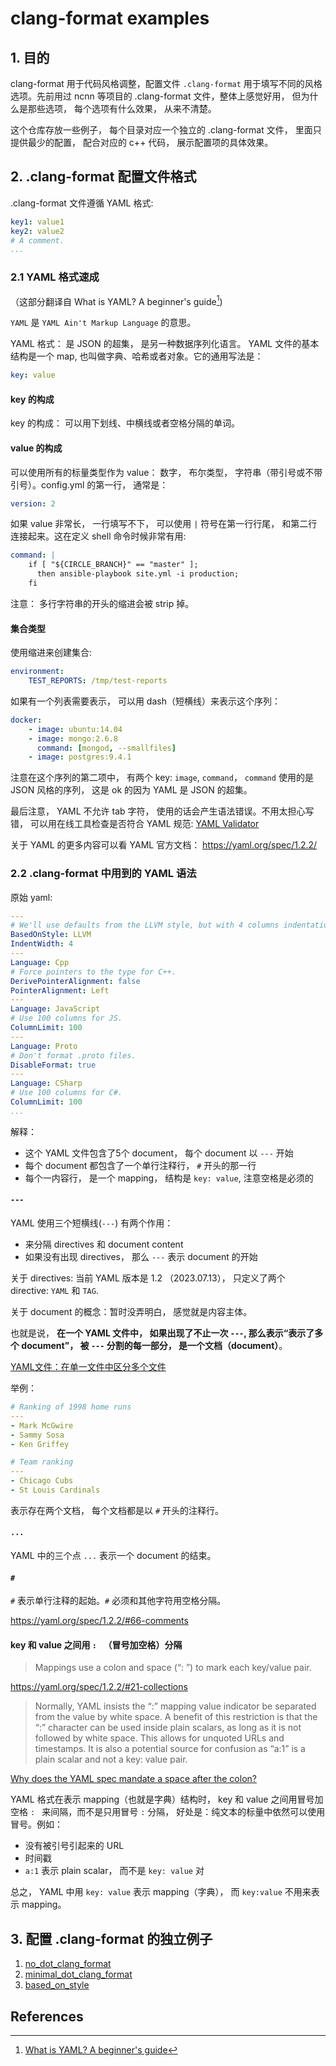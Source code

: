 # clang-format examples

## 1. 目的
clang-format 用于代码风格调整，配置文件 `.clang-format` 用于填写不同的风格选项。先前用过 ncnn 等项目的 .clang-format 文件，整体上感觉好用， 但为什么是那些选项， 每个选项有什么效果， 从来不清楚。

这个仓库存放一些例子， 每个目录对应一个独立的 .clang-format 文件， 里面只提供最少的配置， 配合对应的 c++ 代码， 展示配置项的具体效果。

## 2. .clang-format 配置文件格式
.clang-format 文件遵循 YAML 格式:
```yaml
key1: value1
key2: value2
# A comment.
...
```

### 2.1 YAML 格式速成
（这部分翻译自 What is YAML? A beginner's guide[^1])

`YAML` 是 `YAML Ain't Markup Language` 的意思。

YAML 格式： 是 JSON 的超集， 是另一种数据序列化语言。 YAML 文件的基本结构是一个 map, 也叫做字典、哈希或者对象。它的通用写法是：
```YAML
key: value
```

#### key 的构成
key 的构成： 可以用下划线、中横线或者空格分隔的单词。

#### value 的构成
可以使用所有的标量类型作为 value： 数字， 布尔类型， 字符串（带引号或不带引号）。config.yml 的第一行， 通常是：
```yaml
version: 2
```

如果 value 非常长， 一行填写不下， 可以使用 `|` 符号在第一行行尾， 和第二行连接起来。这在定义 shell 命令时候非常有用:
```yaml
command: |
    if [ "${CIRCLE_BRANCH}" == "master" ];
      then ansible-playbook site.yml -i production;
    fi
```
注意： 多行字符串的开头的缩进会被 strip 掉。

#### 集合类型
使用缩进来创建集合:
```yaml
environment:
    TEST_REPORTS: /tmp/test-reports
```

如果有一个列表需要表示， 可以用 dash（短横线）来表示这个序列：
```yaml
docker:
    - image: ubuntu:14.04
    - image: mongo:2.6.8
      command: [mongod, --smallfiles]
    - image: postgres:9.4.1
```
注意在这个序列的第二项中， 有两个 key: `image`, `command`， `command` 使用的是 JSON 风格的序列， 这是 ok 的因为 YAML 是 JSON 的超集。

最后注意， YAML 不允许 tab 字符， 使用的话会产生语法错误。不用太担心写错， 可以用在线工具检查是否符合 YAML 规范: [YAML Validator](https://codebeautify.org/yaml-validator)

关于 YAML 的更多内容可以看 YAML 官方文档： https://yaml.org/spec/1.2.2/

### 2.2 .clang-format 中用到的 YAML 语法

原始 yaml:
```yaml
---
# We'll use defaults from the LLVM style, but with 4 columns indentation.
BasedOnStyle: LLVM
IndentWidth: 4
---
Language: Cpp
# Force pointers to the type for C++.
DerivePointerAlignment: false
PointerAlignment: Left
---
Language: JavaScript
# Use 100 columns for JS.
ColumnLimit: 100
---
Language: Proto
# Don't format .proto files.
DisableFormat: true
---
Language: CSharp
# Use 100 columns for C#.
ColumnLimit: 100
...
```

解释：
- 这个 YAML 文件包含了5个 document， 每个 document 以 `---` 开始
- 每个 document 都包含了一个单行注释行， `#` 开头的那一行
- 每个一内容行， 是一个 mapping， 结构是 `key: value`, 注意空格是必须的

#### `---`

YAML 使用三个短横线(`---`) 有两个作用：
- 来分隔 directives 和 document content
- 如果没有出现 directives， 那么 `---` 表示 document 的开始

关于 directives: 当前 YAML 版本是 1.2 （2023.07.13）， 只定义了两个 directive: `YAML` 和 `TAG`.

关于 document 的概念：暂时没弄明白， 感觉就是内容主体。

也就是说， **在一个 YAML 文件中， 如果出现了不止一次 `---`, 那么表示“表示了多个 document”， 被 `---` 分割的每一部分， 是一个文档（document）**。

[YAML文件：在单一文件中区分多个文件](https://blog.csdn.net/weixin_40571937/article/details/109035416)

举例：
```yaml
# Ranking of 1998 home runs
---
- Mark McGwire
- Sammy Sosa
- Ken Griffey

# Team ranking
---
- Chicago Cubs
- St Louis Cardinals
```
表示存在两个文档， 每个文档都是以 `#` 开头的注释行。

#### `...`
YAML 中的三个点 `...` 表示一个 document 的结束。

#### `#`
`#` 表示单行注释的起始。`#` 必须和其他字符用空格分隔。

https://yaml.org/spec/1.2.2/#66-comments

#### key 和 value 之间用 `: ` （冒号加空格）分隔
> Mappings use a colon and space (“: ”) to mark each key/value pair. 

https://yaml.org/spec/1.2.2/#21-collections

>Normally, YAML insists the “:” mapping value indicator be separated from the value by white space. A benefit of this restriction is that the “:” character can be used inside plain scalars, as long as it is not followed by white space. This allows for unquoted URLs and timestamps. It is also a potential source for confusion as “a:1” is a plain scalar and not a key: value pair.

[Why does the YAML spec mandate a space after the colon?](https://stackoverflow.com/questions/42124227/why-does-the-yaml-spec-mandate-a-space-after-the-colon)

YAML 格式在表示 mapping（也就是字典）结构时， key 和 value 之间用冒号加空格 `: ` 来间隔，而不是只用冒号 `:` 分隔， 好处是：纯文本的标量中依然可以使用冒号。例如：
- 没有被引号引起来的 URL
- 时间戳
- `a:1` 表示 plain scalar， 而不是 `key: value` 对

总之， YAML 中用 `key: value` 表示 mapping（字典）， 而 `key:value` 不用来表示 mapping。


## 3. 配置 .clang-format 的独立例子

1. [no_dot_clang_format](no_dot_clang_format/README.md)
2. [minimal_dot_clang_format](minimal_dot_clang_format/README.md)
3. [based_on_style](based_on_style/README.md)

## References
[^1]: [What is YAML? A beginner's guide](https://circleci.com/blog/what-is-yaml-a-beginner-s-guide/?psafe_param=1&utm_source=google&utm_medium=sem&utm_campaign=sem-google-dg--japac-en-dsa-tROAS-auth-brand&utm_term=g_-_c__dsa_&utm_content=&gclid=CjwKCAjwwb6lBhBJEiwAbuVUSmPNa9Qs1FvVugnXlbwf9RvxHFS6Ff3adILwbLplEmOH0Yfg_LHpvRoChLUQAvD_BwE)